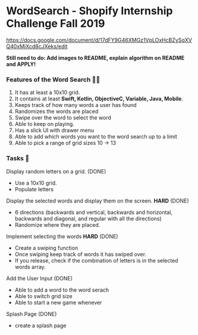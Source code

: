 # WordSearch - Shopify Internship Challenge Fall 2019
https://docs.google.com/document/d/17dFY9G46XMGz1VpLOxHcBZySqXVQ40xMjXcd8cJXeks/edit

**Still need to do: Add images to README, explain algorithm on README and APPLY!**

### Features of the Word Search :tada::green_heart:
1. It has at least a 10x10 grid.
2. It contains at least **Swift, Kotlin, ObjectiveC, Variable, Java, Mobile**.
3. Keeps track of how many words a user has found
4. Randomizes the words are placed
5. Swipe over the word to select the word
6. Able to keep on playing.
7. Has a slick UI with drawer menu
8. Able to add which words you want to the word search up to a limit
9. Able to pick a range of grid sizes 10 -> 13

### Tasks :pencil:
Display random letters on a grid. (DONE)
- Use a 10x10 grid.
- Populate letters

Display the selected words and display them on the screen. **HARD** (DONE)
- 6 directions (backwards and vertical, backwards and horizontal, backwards and diagonal, and regular with all the directions)
- Randomize where they are placed.

Implement selecting the words **HARD** (DONE)
- Create a swiping function
- Once swiping keep track of words it has swiped over.
- If you release, check if the combination of letters is in the selected words array.

Add the User Input (DONE)
- Able to add a word to the word serach
- Able to switch grid size
- Able to start a new game whenever

Splash Page (DONE)
- create a splash page
